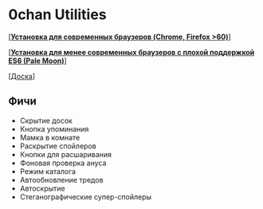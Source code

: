 # 0chan Utilities

[<b><a href="https://github.com/devarped/0chan-utilities/raw/master/src/0chan-utilities.user.js">Установка для современных браузеров (Chrome, Firefox >60)</a></b>]

[<b><a href="https://github.com/devarped/0chan-utilities/raw/master/es5/0chan-utilities.user.js">Установка для менее современных браузеров с плохой поддержкой ES6 (Pale Moon)</a></b>] 

[<a href="https://www.0chan.pl/sudo/">Доска</a>]
## Фичи
* Скрытие досок
* Кнопка упоминания
* Мамка в комнате
* Раскрытие спойлеров
* Кнопки для расшаривания
* Фоновая проверка ануса
* Режим каталога
* Автообновление тредов
* Автоскрытие
* Стеганографические супер-спойлеры
